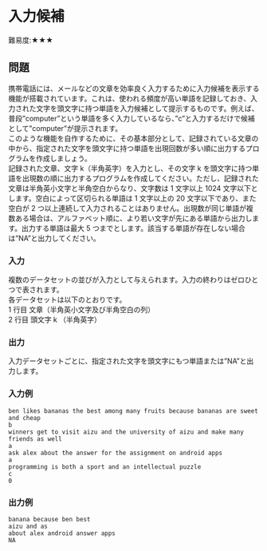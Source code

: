 # 入力候補

難易度:★★★

## 問題
携帯電話には、メールなどの文章を効率良く入力するために入力候補を表示する機能が搭載されています。これは、使われる頻度が高い単語を記録しておき、入力された文字を頭文字に持つ単語を入力候補として提示するものです。例えば、普段”computer”という単語を多く入力しているなら、”c”と入力するだけで候補として”computer”が提示されます。  
このような機能を自作するために、その基本部分として、記録されている文章の中から、指定された文字を頭文字に持つ単語を出現回数が多い順に出力するプログラムを作成しましょう。  
記録された文章、文字 k（半角英字）を入力とし、その文字 k を頭文字に持つ単語を出現数の順に出力するプログラムを作成してください。ただし、記録された文章は半角英小文字と半角空白からなり、文字数は 1 文字以上 1024 文字以下とします。空白によって区切られる単語は 1 文字以上の 20 文字以下であり、また空白が 2 つ以上連続して入力されることはありません。出現数が同じ単語が複数ある場合は、アルファベット順に、より若い文字が先にある単語から出力します。出力する単語は最大 5 つまでとします。該当する単語が存在しない場合は”NA”と出力してください。

### 入力

複数のデータセットの並びが入力として与えられます。入力の終わりはゼロひとつで表されます。  
各データセットは以下のとおりです。  
1 行目 文章（半角英小文字及び半角空白の列）  
2 行目 頭文字 k （半角英字）

### 出力

入力データセットごとに、指定された文字を頭文字にもつ単語または”NA”と出力します。

### 入力例
```
ben likes bananas the best among many fruits because bananas are sweet and cheap
b
winners get to visit aizu and the university of aizu and make many friends as well
a
ask alex about the answer for the assignment on android apps
a
programming is both a sport and an intellectual puzzle
c
0
```


### 出力例
```
banana because ben best
aizu and as
about alex android answer apps
NA
```
